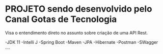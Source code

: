 # PROJETO sendo desenvolvido pelo Canal Gotas de Tecnologia
Visa o entendimento direto no assunto sobre criação de uma API Rest.

-JDK 11
-Intelli J
-Spring Boot
-Maven
-JPA
-Hibernate
-Postman
-SWagger
....
